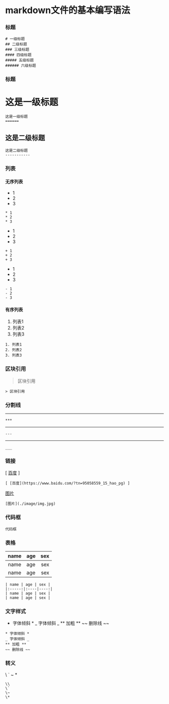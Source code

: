 # markdown文件的基本编写语法

### 标题
~~~
# 一级标题
## 二级标题
### 三级标题
#### 四级标题
##### 五级标题
###### 六级标题
~~~

### 标题

这是一级标题
======

~~~
这是一级标题
======
~~~

这是二级标题
-----------

~~~
这是二级标题
-----------
~~~

### 列表
#### 无序列表
* 1
* 2
* 3
~~~
* 1
* 2
* 3
~~~
+ 1
+ 2
+ 3
~~~
+ 1
+ 2
+ 3
~~~
- 1
- 2
- 3
~~~
- 1
- 2
- 3
~~~
#### 有序列表
1. 列表1
2. 列表2
3. 列表3
~~~
1. 列表1
2. 列表2
3. 列表3
~~~


### 区块引用

> 区块引用
~~~
> 区块引用
~~~

### 分割线

***
~~~
***
~~~
---
~~~
---
~~~
___
~~~
___
~~~

### 链接
[ [百度](https://www.baidu.com/?tn=95058559_15_hao_pg) ]
~~~
[ [百度](https://www.baidu.com/?tn=95058559_15_hao_pg) ]
~~~

[图片](./image/img.jpg)
~~~
[图片](./image/img.jpg)
~~~

### 代码框
~~~
代码框
~~~

###  表格
| name | age | sex |
|:-----:|:----|----:|
| name | age | sex |
| name | age | sex |
~~~
| name | age | sex |
|:-----:|:----|----:|
| name | age | sex |
| name | age | sex |
~~~

### 文字样式
* 字体倾斜 *
_ 字体倾斜 _
** 加粗 **
~~ 删除线 ~~
~~~
* 字体倾斜 *
_ 字体倾斜 _
** 加粗 **
~~ 删除线 ~~
~~~

### 转义
\\
\`
\~
\*
~~~
\\
\`
\~
\*
~~~








